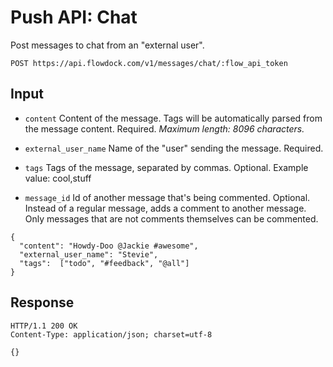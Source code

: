 # Push API: Chat

Post messages to chat from an "external user".

```
POST https://api.flowdock.com/v1/messages/chat/:flow_api_token
```

## Input

* `content`
Content of the message. Tags will be automatically parsed from the message content. Required. _Maximum length: 8096 characters._

* `external_user_name`
Name of the "user" sending the message. Required.

* `tags`
Tags of the message, separated by commas. Optional.
Example value: cool,stuff

* `message_id`
Id of another message that's being commented. Optional. Instead of a regular message, adds a comment to another message. Only messages that are not comments themselves can be commented.

```
{
  "content": "Howdy-Doo @Jackie #awesome",
  "external_user_name": "Stevie",
  "tags":  ["todo", "#feedback", "@all"]
}
```

## Response
```
HTTP/1.1 200 OK
Content-Type: application/json; charset=utf-8
```
```
{}
```